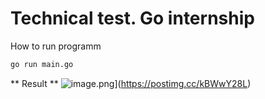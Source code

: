#  Technical test. Go internship

How to run programm

```bash
go run main.go
```
** Result **
![image.png](https://i.postimg.cc/KvHVzLYc/image.png)](https://postimg.cc/kBWwY28L)
